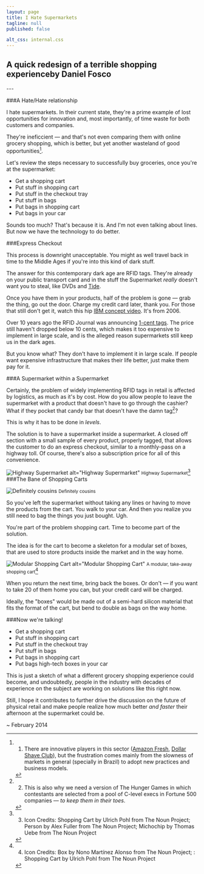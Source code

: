 ```yaml
---
layout: page
title: I Hate Supermarkets
tagline: null
published: false

alt_css: internal.css
---
```


<h2><span class="break comma">A quick redesign of a terrible shopping experience</span>by Daniel Fosco</h2>
---

###A Hate/Hate relationship

I hate supermarkets. In their current state, they're a prime example of lost opportunities for innovation and, most importantly, of time waste for both customers and companies.

They're ineficcient — and that's not even comparing them with online grocery shopping, which is better, but yet another wasteland of good opportunities[^1].

Let's review the steps necessary to successfully buy groceries, once you're at the supermarket:
  
  - Get a shopping cart
  - Put stuff in shopping cart
  - Put stuff in the checkout tray
  - Put stuff in bags
  - Put bags in shopping cart
  - Put bags in your car

Sounds too much? That's because it is. And I'm not even talking about lines. But now we have the technology to do better.

###Express Checkout

This process is downright unacceptable. You might as well travel back in time to the Middle Ages if you're into this kind of dark stuff.

The answer for this contemporary dark age are RFID tags. They're already on your public transport card and in the stuff the Supermarket *really* doesn't want you to steal, like DVDs and [Tide](http://www.theatlantic.com/business/archive/2012/03/why-are-criminals-stealing-tide-detergent-and-using-it-for-money/254631/). 

Once you have them in your products, half of the problem is gone — grab the thing, go out the door. Charge my credit card later, thank you. For those that still don't get it, watch this hip [IBM concept video](http://www.youtube.com/watch?v=eob532iEpqk). It's from 2006.

Over 10 years ago the RFID Journal was announcing [1-cent tags](http://www.rfidjournal.com/articles/view?363). The price still haven't dropped below 10 cents, which makes it too expensive to implement in large scale, and is the alleged reason supermarkets still keep us in the dark ages.

But you know what? They don't have to implement it in large scale. If people want expensive infrastructure that makes their life better, just make them pay for it.


###A Supermarket within a Supermarket

Certainly, the problem of widely implementing RFID tags in retail is affected by logistics, as much as it's by cost. How do you allow people to leave the supermarket with a product that doesn't have to go through the cashier? What if they pocket that candy bar that doesn't have the damn tag[^2]?

This is why it has to be done in *levels*.

The solution is to have a supermarket inside a supermarket. A closed off section with a small sample of every product, properly tagged, that allows the customer to do an express checkout, similar to a monthly-pass on a highway toll. Of course, there's also a subscription price for all of this convenience.

![Highway Supermarket  alt="Highway Supermarket"](http://i.imgur.com/oKbKq8y.png)
<small>Highway Supermarket</small>[^3]
###The Bane of Shopping Carts

![Definitely cousins](http://i.imgur.com/fhCRUpO.png)
<small>Definitely cousins</small>

So you've left the supermarket without taking any lines or having to move the products from the cart. You walk to your car. And then you realize you still need to bag the things you just bought. Ugh.

You're part of the problem shopping cart. Time to become part of the solution.

The idea is for the cart to become a skeleton for a modular set of boxes, that are used to store products inside the market and in the way home. 

![Modular Shopping Cart  alt="Modular Shopping Cart"](http://i.imgur.com/iskW4hI.png)
<small>A modular, take-away shopping cart</small>[^4]

When you return the next time, bring back the boxes. Or don't — if you want to take 20 of them home you can, but your credit card will be charged.

Ideally, the "boxes" would be made out of a semi-hard silicon material that fits the format of the cart, but bend to double as bags on the way home.

###Now we're talking!

  - Get a shopping cart
  - Put stuff in shopping cart
  - <span class="strike">Put stuff in the checkout tray</span>
  - <span class="strike">Put stuff in bags</span>
  - <span class="strike">Put bags in shopping cart</span>
  - Put <span class="strike">bags</span> high-tech boxes in your car

This is just a sketch of what a different grocery shopping experience could become, and undoubtedly, people in the industry with decades of experience on the subject are working on solutions like this right now.

Still, I hope it contributes to further drive the discussion on the future of physical retail and make people realize how much better *and faster* their afternoon at the supermarket could be.

~ February 2014

[^1]: 1) There are innovative players in this sector ([Amazon Fresh](https://fresh.amazon.com/), [Dollar Shave Club](http://www.dollarshaveclub.com/)), but the frustration comes mainly from the slowness of markets in general (specially in Brazil) to adopt new practices and business models.

[^2]: 2) This is also why we need a version of The Hunger Games in which contestants are selected from a pool of C-level execs in Fortune 500 companies — *to keep them in their toes*.

[^3]: 3) Icon Credits: Shopping Cart by Ulrich Pohl from The Noun Project; Person by Alex Fuller from The Noun Project; Michochip by Thomas Uebe from The Noun Project

[^4]: 4) Icon Credits: Box by Nono Martínez Alonso from The Noun Project; : Shopping Cart by Ulrich Pohl from The Noun Project